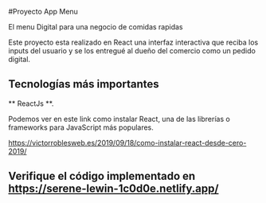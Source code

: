 #Proyecto App Menu 

El menu Digital para una negocio de comidas rapidas

Este proyecto esta realizado en React una interfaz interactiva que reciba los inputs del usuario y se los entregué al dueño del comercio como un pedido digital.

## Tecnologías más importantes 
** ReactJs **. 

 Podemos ver en este link como instalar React, una de las librerías o frameworks para JavaScript más populares. 
 
 https://victorroblesweb.es/2019/09/18/como-instalar-react-desde-cero-2019/
 
 
 ## Verifique el código implementado en https://serene-lewin-1c0d0e.netlify.app/
